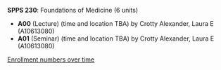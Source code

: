 **SPPS 230**: Foundations of Medicine (6 units)

- **A00** (Lecture) (time and location TBA) by Crotty Alexander, Laura E (A10613080)
- **A01** (Seminar) (time and location TBA) by Crotty Alexander, Laura E (A10613080)

[Enrollment numbers over time](./SPPS230.tsv)
